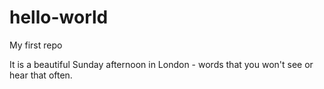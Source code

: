 # hello-world
My first repo

It is a beautiful Sunday afternoon in London - words that you won't see or hear that often.
